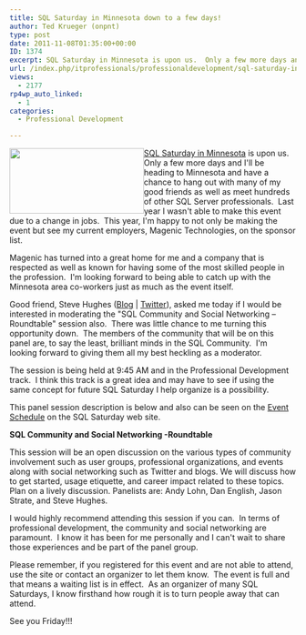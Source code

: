 ```yaml
---
title: SQL Saturday in Minnesota down to a few days!
author: Ted Krueger (onpnt)
type: post
date: 2011-11-08T01:35:00+00:00
ID: 1374
excerpt: SQL Saturday in Minnesota is upon us.  Only a few more days and I'll be heading to Minnesota and have a chance to hang out with many of my good friends as well as meet hundreds of other SQL Server professionals.  Last year I wasn't able to make this eve&hellip;
url: /index.php/itprofessionals/professionaldevelopment/sql-saturday-in-minnesota-is-here/
views:
  - 2177
rp4wp_auto_linked:
  - 1
categories:
  - Professional Development

---
```

[<img style="float: left;" src="/wp-content/uploads/blogs/DataMgmt/-62.png?mtime=1319638751" alt="" width="236" height="115" />SQL Saturday in Minnesota][1] is upon us.  Only a few more days and I'll be heading to Minnesota and have a chance to hang out with many of my good friends as well as meet hundreds of other SQL Server professionals.  Last year I wasn't able to make this event due to a change in jobs.  This year, I'm happy to not only be making the event but see my current employers, Magenic Technologies, on the sponsor list.

Magenic has turned into a great home for me and a company that is respected as well as known for having some of the most skilled people in the profession.  I'm looking forward to being able to catch up with the Minnesota area co-workers just as much as the event itself.

Good friend, Steve Hughes ([Blog][2] | [Twitter][3]), asked me today if I would be interested in moderating the "SQL Community and Social Networking – Roundtable" session also.  There was little chance to me turning this opportunity down.  The members of the community that will be on this panel are, to say the least, brilliant minds in the SQL Community.  I'm looking forward to giving them all my best heckling as a moderator.

The session is being held at 9:45 AM and in the Professional Development track.  I think this track is a great idea and may have to see if using the same concept for future SQL Saturday I help organize is a possibility.

This panel session description is below and also can be seen on the [Event Schedule][4] on the SQL Saturday web site.

**SQL Community and Social Networking -Roundtable** 

This session will be an open discussion on the various types of community involvement such as user groups, professional organizations, and events along with social networking such as Twitter and blogs. We will discuss how to get started, usage etiquette, and career impact related to these topics. Plan on a lively discussion. Panelists are: Andy Lohn, Dan English, Jason Strate, and Steve Hughes.

I would highly recommend attending this session if you can.  In terms of professional development, the community and social networking are paramount.  I know it has been for me personally and I can't wait to share those experiences and be part of the panel group.

Please remember, if you registered for this event and are not able to attend, use the site or contact an organizer to let them know.  The event is full and that means a waiting list is in effect.  As an organizer of many SQL Saturdays, I know firsthand how rough it is to turn people away that can attend.

See you Friday!!!

 [1]: http://www.sqlsaturday.com/99/eventhome.aspx
 [2]: http://dataonwheels.wordpress.com/
 [3]: http://twitter.com/#%21/DataOnWheels
 [4]: http://www.sqlsaturday.com/99/schedule.aspx
